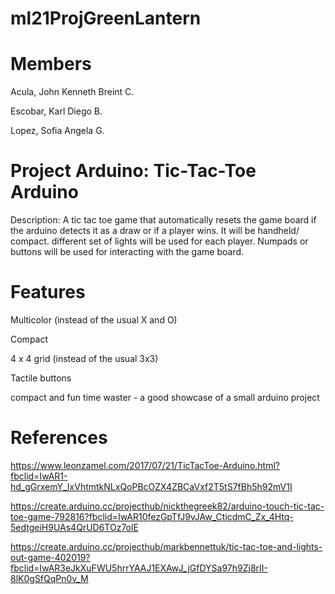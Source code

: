 # ml21ProjGreenLantern
# Members
Acula, John Kenneth Breint C.

Escobar, Karl Diego B.

Lopez, Sofia Angela G.

# Project Arduino: Tic-Tac-Toe Arduino

Description: A tic tac toe game that automatically resets the game board if the arduino detects it as a draw or if a player wins. It will be handheld/ compact. different set of lights will be used for each player. Numpads or buttons will be used for interacting with the game board.

# Features
Multicolor (instead of the usual X and O)

Compact

4 x 4 grid (instead of the usual 3x3)

Tactile buttons 

compact and fun time waster - a good showcase of a small arduino project


# References
https://www.leonzamel.com/2017/07/21/TicTacToe-Arduino.html?fbclid=IwAR1-hd_gGrxemY_IxVhtmtkNLxQoPBcOZX4ZBCaVxf2T5tS7fBh5h92mV1I

https://create.arduino.cc/projecthub/nickthegreek82/arduino-touch-tic-tac-toe-game-792816?fbclid=IwAR10fezGpTfJ9vJAw_CticdmC_Zx_4Htq-5edtgeiH9UAs4QrUD6TOz7olE

https://create.arduino.cc/projecthub/markbennettuk/tic-tac-toe-and-lights-out-game-402019?fbclid=IwAR3eJkXuFWU5hrrYAAJ1EXAwJ_jGfDYSa97h9Zj8rII-8lK0gSfQqPn0v_M
